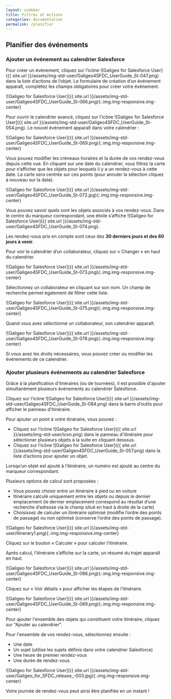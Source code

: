 ```yaml
---
layout: sidebar
title: Filtres et Actions
categories: documentation
permalink: /planifier
---
```


## Planifier des événements

### Ajouter un événement au calendrier Salesforce

Pour créer un événement, cliquez sur l’icône ![Galigeo for Salesforce User]({{ site.url }}/assets/img-std-user/Galigeo4SFDC_UserGuide_St-047.png) dans la liste d’actions de l’objet. Le formulaire de création d’un événement apparaît, complétez les champs obligatoires pour créer votre événement.

![Galigeo for Salesforce User]({{ site.url }}/assets/img-std-user/Galigeo4SFDC_UserGuide_St-066.png){:.img.img-responsive.img-center}

Pour ouvrir le calendrier avancé, cliquez sur l’icône ![Galigeo for Salesforce User]({{ site.url }}/assets/img-std-user/Galigeo4SFDC_UserGuide_St-054.png). Le nouvel événement apparaît dans votre calendrier :

![Galigeo for Salesforce User]({{ site.url }}/assets/img-std-user/Galigeo4SFDC_UserGuide_St-069.png){:.img.img-responsive.img-center}

Vous pouvez modifier les créneaux horaires et la durée de vos rendez-vous depuis cette vue.
En cliquant sur une date du calendrier, vous filtrez la carte pour n’afficher que les objets pour lesquels il y a un rendez-vous à cette date. La carte sera centrée sur ces points (pour annuler la sélection cliquez à nouveau sur la date).

![Galigeo for Salesforce User]({{ site.url }}/assets/img-std-user/Galigeo4SFDC_UserGuide_St-072.jpg){:.img.img-responsive.img-center}

Vous pouvez savoir quels sont les objets associés à vos rendez-vous. Dans le centre du marqueur correspondant, une étoile s’affiche ![Galigeo for Salesforce User]({{ site.url }}/assets/img-std-user/Galigeo4SFDC_UserGuide_St-074.png).

Les rendez-vous pris en compte sont ceux des **30 derniers jours et des 60 jours à venir**.

Pour voir le calendrier d’un collaborateur, cliquez sur « Changer » en haut du calendrier.

![Galigeo for Salesforce User]({{ site.url }}/assets/img-std-user/Galigeo4SFDC_UserGuide_St-073.png){:.img.img-responsive.img-center}

Sélectionnez un collaborateur en cliquant sur son nom. Un champ de recherche permet également de filtrer cette liste.

![Galigeo for Salesforce User]({{ site.url }}/assets/img-std-user/Galigeo4SFDC_UserGuide_St-075.png){:.img.img-responsive.img-center}

Quand vous avez sélectionné un collaborateur, son calendrier apparaît.

![Galigeo for Salesforce User]({{ site.url }}/assets/img-std-user/Galigeo4SFDC_UserGuide_St-078.png){:.img.img-responsive.img-center}

Si vous avez les droits nécessaires, vous pouvez créer ou modifier les événements de ce calendrier.

### Ajouter plusieurs événements au calendrier Salesforce

Grâce à la planification d'itnéraires (ou de tournées), il est possible d'ajouter simultanément plusieurs événements au calendrier Salesforce.

Cliquez sur l’icône ![Galigeo for Salesforce User]({{ site.url }}/assets/img-std-user/Galigeo4SFDC_UserGuide_St-084.png) dans la barre d’outils pour afficher le panneau d’itinéraire.

Pour ajouter un point à votre itinéraire, vous pouvez :

- Cliquez sur l’icône ![Galigeo for Salesforce User]({{ site.url }}/assets/img-std-user/icon.png) dans le panneau d'itinéraire pour sélectioner plusieurs objets à la suite en cliquant desssus.
- Cliquez sur l’icône ![Galigeo for Salesforce User]({{ site.url }}/assets/img-std-user/Galigeo4SFDC_UserGuide_St-057.png) dans la liste d’actions pour ajouter un objet.

Lorsqu’un objet est ajouté à l’itinéraire, un numéro est ajouté au centre du marqueur correspondant.

Plusieurs options de calcul sont proposées :

- Vous pouvez choisir entre un itinéraire à pied ou en voiture
- Itinéraire calculé uniquement entre les objets ou depuis le dernier emplacement (le dernier emplacement correspond au résultat d’une recherche d’adresse via le champ situé en haut à droite de la carte)
- Choisissez de calculer un itinéraire optimisé (modifie l’ordre des points de passage) ou non optimisé (conserve l’ordre des points de passage).

![Galigeo for Salesforce User]({{ site.url }}/assets/img-std-user/itinerary1.png){:.img.img-responsive.img-center}

Cliquez sur le bouton « Calculer » pour calculer l’itinéraire.

Après calcul, l’itinéraire s’affiche sur la carte, un résumé du trajet apparaît en haut. 

![Galigeo for Salesforce User]({{ site.url }}/assets/img-std-user/Galigeo4SFDC_UserGuide_St-088.png){:.img.img-responsive.img-center}

Cliquez sur « Voir détails » pour afficher les étapes de l’itinéraire.

![Galigeo for Salesforce User]({{ site.url }}/assets/img-std-user/Galigeo4SFDC_UserGuide_St-089.png){:.img.img-responsive.img-center}

Pour ajouter l'ensemble des objets qui constituent votre itinéraire, cliquez sur "Ajouter au calendrier".

Pour l'ensemble de vos rendez-vous, sélectionnez ensuite :

- Une date
- Un sujet (utilise les sujets définis dans votre calendrier Salesforce)
- Une heure de premier rendez-vous
- Une durée de rendez-vous

![Galigeo for Salesforce User]({{ site.url }}/assets/img-std-user/Galigeo_for_SFDC_release_-003.jpg){:.img.img-responsive.img-center}

Votre journée de rendez-vous peut ainsi être planifiée en un instant !






